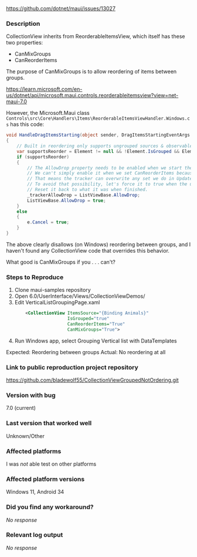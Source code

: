 https://github.com/dotnet/maui/issues/13027

### Description

CollectionView inherits from ReorderableItemsView, which itself has these two properties:

* CanMixGroups
* CanReorderItems

The purpose of CanMixGroups is to allow reordering of items between groups.

https://learn.microsoft.com/en-us/dotnet/api/microsoft.maui.controls.reorderableitemsview?view=net-maui-7.0

However, the Microsoft.Maui class `Controls\src\Core\Handlers\Items\ReorderableItemsViewHandler.Windows.cs` has this code:

```csharp
void HandleDragItemsStarting(object sender, DragItemsStartingEventArgs e)
{
	// Built in reordering only supports ungrouped sources & observable collections.
	var supportsReorder = Element != null && !Element.IsGrouped && Element.ItemsSource is INotifyCollectionChanged;
	if (supportsReorder)
	{
		// The AllowDrop property needs to be enabled when we start the drag operation.
		// We can't simply enable it when we set CanReorderItems because the VisualElementTracker also updates this property.
		// That means the tracker can overwrite any set we do in UpdateCanReorderItems.
		// To avoid that possibility, let's force it to true when the user begins to drag an item.
		// Reset it back to what it was when finished.
		_trackerAllowDrop = ListViewBase.AllowDrop;
		ListViewBase.AllowDrop = true;
	}
	else
	{
		e.Cancel = true;
	}
}
```

The above clearly disallows (on Windows) reordering between groups, and I haven't found any CollectionView code that overrides this behavior.

What good is CanMixGroups if you . . . can't?

### Steps to Reproduce

1. Clone maui-samples repository
2. Open 6.0/UserInterface/Views/CollectionViewDemos/
3. Edit VerticalListGroupingPage.xaml
    ```xml
        <CollectionView ItemsSource="{Binding Animals}"
                        IsGrouped="true"
                        CanReorderItems="True"
                        CanMixGroups="True">
    ```
4. Run Windows app, select Grouping Vertical list with DataTemplates

Expected: Reordering between groups
Actual: No reordering at all




### Link to public reproduction project repository

https://github.com/bladewolf55/CollectionViewGroupedNotOrdering.git

### Version with bug

7.0 (current)

### Last version that worked well

Unknown/Other

### Affected platforms

I was *not* able test on other platforms

### Affected platform versions

Windows 11, Android 34

### Did you find any workaround?

_No response_

### Relevant log output

_No response_